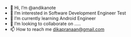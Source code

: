 - 👋 Hi, I’m @andikanote
- 👀 I’m interested in Software Development Engineer Test
- 🌱 I’m currently learning Android Engineer
- 💞️ I’m looking to collaborate on .....
- 📫 How to reach me dikapranaan@gmail.com

<!---
andikanote/andikanote is a ✨ special ✨ repository because its `README.md` (this file) appears on your GitHub profile.
You can click the Preview link to take a look at your changes.
--->
